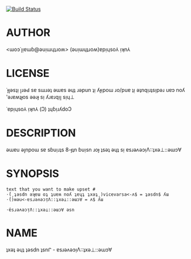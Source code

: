 [![Build Status](https://travis-ci.org/worthmine/Acme-Text-Viceversa.svg?branch=master)](https://travis-ci.org/worthmine/Acme-Text-Viceversa)
# AUTHOR

<ɯoɔ˙ꞁᴉɐɯɓ@ǝuᴉɯɥʇɹoʍ> (ǝuᴉɯɥʇɹoʍ)ɐpᴉɥso⅄ ᴉʞn⅄

# LICENSE

˙ɟꞁǝsʇᴉ ꞁɹǝԀ sɐ sɯɹǝʇ ǝɯɐs ǝɥʇ ɹǝpun ʇᴉ ʎɟᴉpoɯ ɹo/puɐ ʇᴉ ǝʇnqᴉɹʇsᴉpǝɹ uɐɔ noʎ 'ǝɹɐʍʇɟos ǝǝɹɟ sᴉ ʎɹɐɹqᴉꞁ sᴉɥ⊥

˙ɐpᴉɥso⅄ ᴉʞn⅄ (Ↄ) ʇɥɓᴉɹʎdoↃ

# DESCRIPTION

ǝɯɐu ǝꞁnpoɯ sɐ sɓuᴉɹʇs 8-ɟʇn ɓuᴉsn ɹoɟ ʇsǝʇ ǝɥʇ sᴉ ɐsɹǝʌǝɔᴉΛ::ʇxǝ⊥::ǝɯɔ∀

# SYNOPSIS

    text that you want to make upset #
    ⋅̕(͵ʇǝsdn ǝʞɐɯ oʇ ʇuɐʍ noʎ ʇɐɥʇ ʇxǝʇ͵)vicevarsa<-ʌ$ = ʇǝsdn$ ʎɯ
    ⋅̕()ʍǝu<-ɐsɹǝʌǝɔᴉΛ::ʇxǝ⊥::ǝɯɔ∀ = ʌ$ ʎɯ
    
    ⋅̕ɐsɹǝʌǝɔᴉΛ::ʇxǝ⊥::ǝɯɔ∀ ǝsn

# NAME

ʇxǝʇ ǝɥʇ ʇǝsdn ʇsnᒋ - ɐsɹǝʌǝɔᴉΛ::ʇxǝ⊥::ǝɯɔ∀
